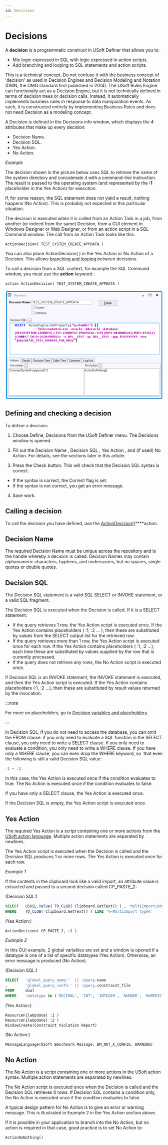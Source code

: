 ```yaml
---
id: Decisions
---
```


# Decisions

A **decision** is a programmatic construct in USoft Definer that allows you to:

- Mix logic expressed in SQL with logic expressed in action scripts.
- Add branching and looping to SQL statements and action scripts.

This is a technical concept. Do not confuse it with the business concept of 'decision' as used in Decision Engines and Decision Modeling and Notation (DMN, the OMG standard first published in 2014). The USoft Rules Engine can functionally act as a Decision Engine, but it is not technically defined in terms of decision trees or decision calls. Instead, it automatically implements business rules in response to data manipulation events. As such, it is constructed entirely by implementing Business Rules and does not need Decision as a modeling concept.

A Decision is defined in the Decisions info window, which displays the 4 attributes that make up every decision:

- Decision Name.
- Decision SQL.
- Yes Action.
- No Action.

*Example*

The decision shown in the picture below uses SQL to retrieve the name of the system directory and concatenate it with a command-line instruction. The result is passed to the operating system (and represented by the **:1** placeholder in the Yes Action) for execution.

If, for some reason, the SQL statement does not yield a result, nothing happens (No Action). This is probably not expected in this particular situation.

The decision is executed when it is called from an Action Task in a job, from another (or indeed from the same) Decision, from a GUI element in Windows Designer or Web Designer, or from an action script in a SQL Command window. The call from an Action Task looks like this:

```
ActionDecision( TEST_SYSTEM_CREATE_APPDATA )

```

You can also place ActionDecision( ) in the Yes Action or No Action of a Decision. This allows [branching and looping](/Task_flow/Decisions/Decision_branching_and_looping.md) between decisions.

To call a decision from a SQL context, for example the SQL Command window, you must use the **action** keyword :

```
action ActionDecision( TEST_SYSTEM_CREATE_APPDATA )

```

![](./assets/760f4a18-0a04-47bf-b4ba-7f1762129e1d.png)

## Defining and checking a decision

To define a decision:

1. Choose Define, Decisions from the USoft Definer menu. The Decisions window is opened.

2. Fill out the Decision Name , Decision SQL , Yes Action , and (if used) No Action. For details, see the sections later in this article.

3. Press the Check button. This will check that the Decision SQL syntax is correct.

- If the syntax is correct, the Correct flag is set.
- If the syntax is not correct, you get an error message.

4. Save work.

## Calling a decision

To call the decision you have defined, use the [ActionDecision()](/Task_flow/Action_Language_reference_A-C/ActionDecision.md)****action.

## Decision Name

The required Decision Name must be unique across the repository and is the handle whereby a decision is called. Decision Names may contain alphanumeric characters, hyphens, and underscores, but no spaces, single quotes or double quotes.

## Decision SQL

The Decision SQL statement is a valid SQL SELECT or INVOKE statement, or a valid SQL fragment.

The Decision SQL is executed when the Decision is called. If it is a SELECT statement:

- If the query retrieves 1 row, the Yes Action script is executed once. If the Yes Action contains placeholders ( :1, :2 ... ), then these are substituted by values from the SELECT output list for the retrieved row.
- If the query retrieves more than 1 row, the Yes Action script is executed once for each row. If the Yes Action contains placeholders ( :1, :2 ...), each time these are substituted by values supplied by the row that is currently processed.
- If the query does not retrieve any rows, the No Action script is executed once.

If Decision SQL is an INVOKE statement, the INVOKE statement is executed, and then the Yes Action script is executed. If the Yes Action contains placeholders (:1, :2 ...), then these are substituted by result values returned by the invocation.


:::note

For more on placeholders, go to [Decision variables and placeholders](/Task_flow/Decisions/Decision_variables_and_placeholders.md).

:::

In Decision SQL, if you do not need to access the database, you can omit the FROM clause. if you only need to evaluate a SQL function in the SELECT clause, you only need to write a SELECT clause. If you only need to evaluate a condition, you only need to write a WHERE clause. If you have only a WHERE clause, you can even drop the WHERE keyword, so  that even the following is still a valid Decision SQL value:

```sql
:1 = :2
```

In this case, the Yes Action is executed once if the condition evaluates to true. The No Action is executed once if the condition evaluates to false.

If you have only a SELECT clause, the Yes Action is executed once.

If the Decision SQL is empty, the Yes Action script is executed once.

## Yes Action

The required Yes Action is a script containing one or more actions from the [USoft action language](/Task_flow/Action_Language_reference). Multiple action statements are separated by newlines.

The Yes Action script is executed when the Decision is called and the Decision SQL produces 1 or more rows. The Yes Action is executed once for each row.

*Example 1*

If the contents in the clipboard look like a valid import, an attribute value is extracted and passed to a second decision called CP_PASTE_2:

(Decision SQL:)

```sql
SELECT   USXSL.Value( TO_CLOB( Clipboard.GetText() ) , 'MultiImport/@type' )
WHERE    TO_CLOB( Clipboard.GetText() ) LIKE '%<MultiImport type%'
```

(Yes Action:)

```
ActionDecision( CP_PASTE_2, :1 )
```

*Example 2*

In this GUI example, 2 global variables are set and a window is opened if a datatype is one of a list of specific datatypes (Yes Action). Otherwise, an error message is produced (No Action).

(Decision SQL:)

```sql
SELECT   'global_query_name:'  || :query.name
,        'global_query_confn:' || :query.constraint_file 
FROM     dual
WHERE    :datatype in ('DECIMAL', 'INT', 'INTEGER', 'NUMBER', 'NUMERIC', 'SMALLINT', 'TINYINT')
```

(Yes Action:)

```
ResourceFileUpdate( :1 )
ResourceFileUpdate( :2 )
WindowCreate(Constraint Violation Report)
```

(No Action:)

```
MessageLanguage(USoft Benchmark Message, BM_NOT_A_CONFIG, WARNING)
```

## No Action

The No Action is a script containing one or more actions in the USoft action syntax. Multiple action statements are separated by newlines.

The No Action script is executed once when the Decision is called and the Decision SQL retrieves 0 rows. If Decision SQL contains a condition only, the No Action is executed once if the condition evaluates to false.

A typical design pattern for No Action is to give an error or warning message. This is illustrated in Example 2 in the Yes Action section above.

If it is possible in your application to branch into the No Action, but no action is required in that case, good practice is to set No Action to:

```
ActionDoNothing()
```

 